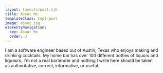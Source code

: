 ```yaml
---
layout: layouts/post.njk
title: About Me
templateClass: tmpl-post
image: about.jpg
eleventyNavigation:
  key: About Me
  order: 3
---
```


I am a software engineer based out of Austin, Texas who enjoys making and drinking cocktails. My home bar has over 100 different bottles of liquors and liqueurs. I'm not a real bartender and nothing I write here should be taken as authoritative, correct, informative, or useful.
